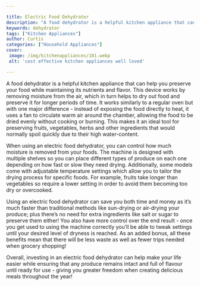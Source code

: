 ```yaml
---

title: Electric Food Dehydrator
description: "A food dehydrator is a helpful kitchen appliance that can help you preserve your food while maintaining its nutrients and flavor. ...learn more about it now"
keywords: dehydrator
tags: ["Kitchen Appliances"]
author: Curtis
categories: ["Household Appliances"]
cover: 
 image: /img/kitchenappliances/181.webp
 alt: 'cost effective kitchen appliances well loved'

---
```


A food dehydrator is a helpful kitchen appliance that can help you preserve your food while maintaining its nutrients and flavor. This device works by removing moisture from the air, which in turn helps to dry out food and preserve it for longer periods of time. It works similarly to a regular oven but with one major difference - instead of exposing the food directly to heat, it uses a fan to circulate warm air around the chamber, allowing the food to be dried evenly without cooking or burning. This makes it an ideal tool for preserving fruits, vegetables, herbs and other ingredients that would normally spoil quickly due to their high water-content.

When using an electric food dehydrator, you can control how much moisture is removed from your foods. The machine is designed with multiple shelves so you can place different types of produce on each one depending on how fast or slow they need drying. Additionally, some models come with adjustable temperature settings which allow you to tailor the drying process for specific foods. For example, fruits take longer than vegetables so require a lower setting in order to avoid them becoming too dry or overcooked.

Using an electric food dehydrator can save you both time and money as it’s much faster than traditional methods like sun-drying or air-drying your produce; plus there’s no need for extra ingredients like salt or sugar to preserve them either! You also have more control over the end result - once you get used to using the machine correctly you’ll be able to tweak settings until your desired level of dryness is reached. As an added bonus, all these benefits mean that there will be less waste as well as fewer trips needed when grocery shopping! 

Overall, investing in an electric food dehydrator can help make your life easier while ensuring that any produce remains intact and full of flavour until ready for use - giving you greater freedom when creating delicious meals throughout the year!
